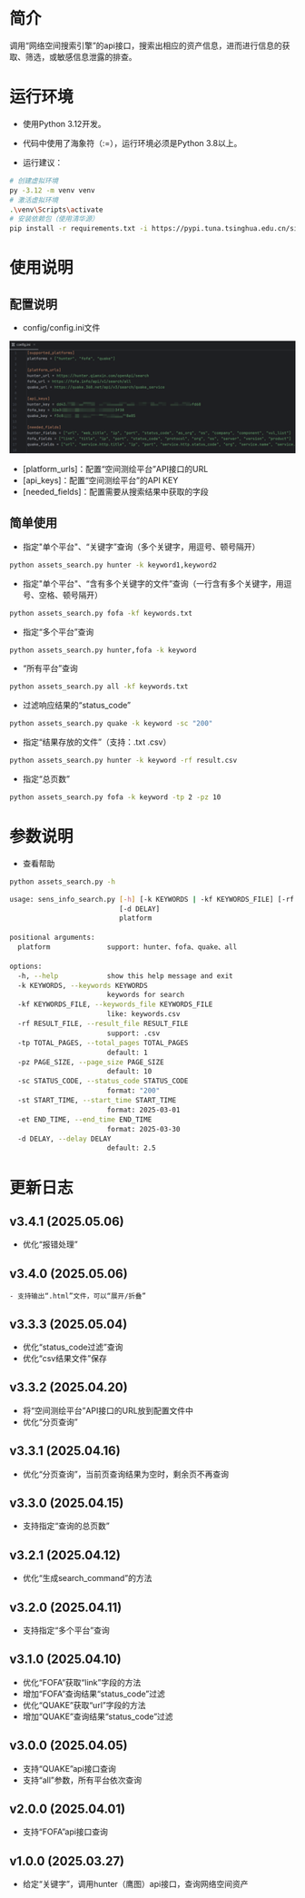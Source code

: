 # 简介

调用“网络空间搜索引擎”的api接口，搜索出相应的资产信息，进而进行信息的获取、筛选，或敏感信息泄露的排查。



# 运行环境

- 使用Python 3.12开发。
- 代码中使用了海象符（:=），运行环境必须是Python 3.8以上。

- 运行建议：

```bash
# 创建虚拟环境
py -3.12 -m venv venv
# 激活虚拟环境
.\venv\Scripts\activate
# 安装依赖包（使用清华源）
pip install -r requirements.txt -i https://pypi.tuna.tsinghua.edu.cn/simple
```



# 使用说明

## 配置说明

- config/config.ini文件

![image-20250419233426431](./assets/image-20250419233426431.png)

- [platform_urls]：配置“空间测绘平台”API接口的URL
- [api_keys]：配置“空间测绘平台”的API KEY
- [needed_fields]：配置需要从搜索结果中获取的字段



## 简单使用

- 指定"单个平台"、“关键字”查询（多个关键字，用逗号、顿号隔开）

```bash
python assets_search.py hunter -k keyword1,keyword2
```

- 指定"单个平台"、“含有多个关键字的文件”查询（一行含有多个关键字，用逗号、空格、顿号隔开）

```bash
python assets_search.py fofa -kf keywords.txt
```

- 指定“多个平台”查询

```bash
python assets_search.py hunter,fofa -k keyword
```

- “所有平台”查询

```bash
python assets_search.py all -kf keywords.txt
```

- 过滤响应结果的“status_code”

```bash
python assets_search.py quake -k keyword -sc "200"
```

- 指定“结果存放的文件”（支持：.txt .csv）

```bash
python assets_search.py hunter -k keyword -rf result.csv
```

- 指定“总页数”

```bash
python assets_search.py fofa -k keyword -tp 2 -pz 10
```



# 参数说明

- 查看帮助

```bash
python assets_search.py -h
```

```bash
usage: sens_info_search.py [-h] [-k KEYWORDS | -kf KEYWORDS_FILE] [-rf RESULT_FILE] [-tp TOTAL_PAGES] [-pz PAGE_SIZE] [-sc STATUS_CODE] [-st START_TIME] [-et END_TIME]
                           [-d DELAY]
                           platform

positional arguments:
  platform              support: hunter、fofa、quake、all

options:
  -h, --help            show this help message and exit
  -k KEYWORDS, --keywords KEYWORDS
                        keywords for search
  -kf KEYWORDS_FILE, --keywords_file KEYWORDS_FILE
                        like: keywords.csv
  -rf RESULT_FILE, --result_file RESULT_FILE
                        support: .csv
  -tp TOTAL_PAGES, --total_pages TOTAL_PAGES
                        default: 1
  -pz PAGE_SIZE, --page_size PAGE_SIZE
                        default: 10
  -sc STATUS_CODE, --status_code STATUS_CODE
                        format: "200"
  -st START_TIME, --start_time START_TIME
                        format: 2025-03-01
  -et END_TIME, --end_time END_TIME
                        format: 2025-03-30
  -d DELAY, --delay DELAY
                        default: 2.5
```



# 更新日志

##  v3.4.1  (2025.05.06)

- 优化“报错处理”

##  v3.4.0  (2025.05.06)

`- 支持输出“.html”文件，可以“展开/折叠”`

##  v3.3.3  (2025.05.04)

- 优化“status_code过滤”查询
- 优化“csv结果文件”保存

##  v3.3.2  (2025.04.20)

- 将“空间测绘平台”API接口的URL放到配置文件中
- 优化“分页查询”

##  v3.3.1  (2025.04.16)

- 优化“分页查询”，当前页查询结果为空时，剩余页不再查询

##  v3.3.0  (2025.04.15)

- 支持指定“查询的总页数”

##  v3.2.1  (2025.04.12)

- 优化“生成search_command”的方法

##  v3.2.0  (2025.04.11)

- 支持指定“多个平台”查询

##  v3.1.0  (2025.04.10)

- 优化“FOFA”获取“link”字段的方法
- 增加“FOFA”查询结果“status_code”过滤
- 优化“QUAKE”获取“url”字段的方法
- 增加“QUAKE”查询结果“status_code”过滤

##  v3.0.0  (2025.04.05)

- 支持“QUAKE”api接口查询
- 支持“all”参数，所有平台依次查询

##  v2.0.0  (2025.04.01)

- 支持“FOFA”api接口查询

##  v1.0.0  (2025.03.27)

- 给定“关键字”，调用hunter（鹰图）api接口，查询网络空间资产

